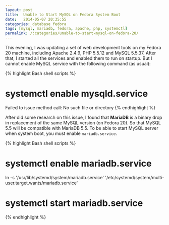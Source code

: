 ```yaml
---
layout: post
title:  Unable to Start MySQL on Fedora System Boot
date:   2014-05-07 20:35:55
categories: database fedora
tags: [mysql, mariadb, fedora, apache, php, systemctl]
permalink: /:categories/unable-to-start-mysql-on-fedora-20/
---
```


This evening, I was updating a set of web development tools on my Fedora 20 machine, including Apache 2.4.9, PHP 5.5.12 and MySQL 5.5.37. After that, I started all the services and enabled them to run on startup. But I cannot enable MySQL service with the following command (as usual):

{% highlight Bash shell scripts %}
# systemctl enable mysqld.service
Failed to issue method call: No such file or directory
{% endhighlight %}

After did some research on this issue, I found that **MariaDB** is a binary drop in replacement of the same MySQL version (on Fedora 20). So that MySQL 5.5 will be compatible with MariaDB 5.5. To be able to start MySQL server when system boot, you must enable `mariadb.service`.

{% highlight Bash shell scripts %}
# systemctl enable mariadb.service
ln -s '/usr/lib/systemd/system/mariadb.service' '/etc/systemd/system/multi-user.target.wants/mariadb.service'

# systemctl start mariadb.service
{% endhighlight %}




